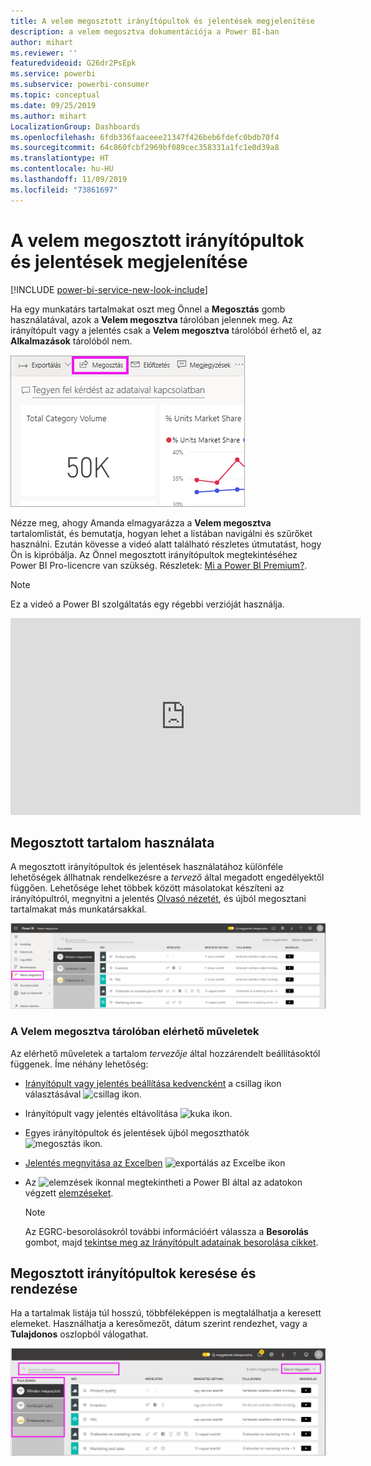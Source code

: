 ```yaml
---
title: A velem megosztott irányítópultok és jelentések megjelenítése
description: a velem megosztva dokumentációja a Power BI-ban
author: mihart
ms.reviewer: ''
featuredvideoid: G26dr2PsEpk
ms.service: powerbi
ms.subservice: powerbi-consumer
ms.topic: conceptual
ms.date: 09/25/2019
ms.author: mihart
LocalizationGroup: Dashboards
ms.openlocfilehash: 6fdb336faaceee21347f426beb6fdefc0bdb70f4
ms.sourcegitcommit: 64c860fcbf2969bf089cec358331a1fc1e0d39a8
ms.translationtype: HT
ms.contentlocale: hu-HU
ms.lasthandoff: 11/09/2019
ms.locfileid: "73861697"
---
```

# <a name="display-the-dashboards-and-reports-that-have-been-shared-with-me"></a>A velem megosztott irányítópultok és jelentések megjelenítése

[!INCLUDE [power-bi-service-new-look-include](../includes/power-bi-service-new-look-include.md)]

Ha egy munkatárs tartalmakat oszt meg Önnel a **Megosztás** gomb használatával, azok a **Velem megosztva** tárolóban jelennek meg. Az irányítópult vagy a jelentés csak a **Velem megosztva** tárolóból érhető el, az **Alkalmazások** tárolóból nem.

![Megosztás ikon](./media/end-user-shared-with-me/power-bi-share-dashboard.png)

Nézze meg, ahogy Amanda elmagyarázza a **Velem megosztva** tartalomlistát, és bemutatja, hogyan lehet a listában navigálni és szűrőket használni. Ezután kövesse a videó alatt található részletes útmutatást, hogy Ön is kipróbálja. Az Önnel megosztott irányítópultok megtekintéséhez Power BI Pro-licencre van szükség. Részletek: [Mi a Power BI Premium?](../service-premium-what-is.md).
    

> [!NOTE]
> Ez a videó a Power BI szolgáltatás egy régebbi verzióját használja.
    

<iframe width="560" height="315" src="https://www.youtube.com/embed/G26dr2PsEpk" frameborder="0" allowfullscreen></iframe>

## <a name="interact-with-shared-content"></a>Megosztott tartalom használata

A megosztott irányítópultok és jelentések használatához különféle lehetőségek állhatnak rendelkezésre a *tervező* által megadott engedélyektől függően. Lehetősége lehet többek között másolatokat készíteni az irányítópultról, megnyitni a jelentés [Olvasó nézetét](end-user-reading-view.md), és újból megosztani tartalmakat más munkatársakkal.

![A Velem megosztva tároló](./media/end-user-shared-with-me/power-bi-shared.png)

### <a name="actions-available-from-the-shared-with-me-container"></a>A **Velem megosztva** tárolóban elérhető műveletek
Az elérhető műveletek a tartalom *tervezője* által hozzárendelt beállításoktól függenek. Íme néhány lehetőség:
* [Irányítópult vagy jelentés beállítása kedvencként](end-user-favorite.md) a csillag ikon választásával ![csillag ikon](./media/end-user-shared-with-me/power-bi-star-icon.png).
* Irányítópult vagy jelentés eltávolítása  ![kuka ikon](./media/end-user-shared-with-me/power-bi-delete-icon.png).
* Egyes irányítópultok és jelentések újból megoszthatók  ![megosztás ikon](./media/end-user-shared-with-me/power-bi-share-icon-new.png).
* [Jelentés megnyitása az Excelben](end-user-export.md) ![exportálás az Excelbe ikon](./media/end-user-shared-with-me/power-bi-excel.png) 
* Az ![elemzések ikonnal](./media/end-user-shared-with-me/power-bi-insights.png) megtekintheti a Power BI által az adatokon végzett [elemzéseket](end-user-insights.md).
  
  > [!NOTE]
  > Az EGRC-besorolásokról további információért válassza a **Besorolás** gombot, majd [tekintse meg az Irányítópult adatainak besorolása cikket](../service-data-classification.md).
  > 


## <a name="search-and-sort-shared-dashboards"></a>Megosztott irányítópultok keresése és rendezése
Ha a tartalmak listája túl hosszú, többféleképpen is megtalálhatja a keresett elemeket. Használhatja a keresőmezőt, dátum szerint rendezhet, vagy a **Tulajdonos** oszlopból válogathat.    

![Irányítópult-tulajdonos és keresés](./media/end-user-shared-with-me/power-bi-sort.png)